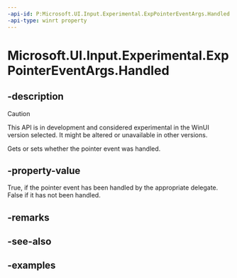 ```yaml
---
-api-id: P:Microsoft.UI.Input.Experimental.ExpPointerEventArgs.Handled
-api-type: winrt property
---
```


# Microsoft.UI.Input.Experimental.ExpPointerEventArgs.Handled

<!--
public bool Handled { get; set; }
-->

## -description

> [!CAUTION]
> This API is in development and considered experimental in the WinUI version selected. It might be altered or unavailable in other versions.

Gets or sets whether the pointer event was handled.

## -property-value

True, if the pointer event has been handled by the appropriate delegate. False if it has not been handled.

## -remarks

## -see-also

## -examples
